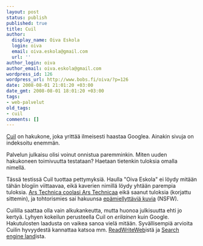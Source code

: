 ```yaml
---
layout: post
status: publish
published: true
title: Cuil
author:
  display_name: Oiva Eskola
  login: oiva
  email: oiva.eskola@gmail.com
  url: ''
author_login: oiva
author_email: oiva.eskola@gmail.com
wordpress_id: 126
wordpress_url: http://www.bobs.fi/oiva/?p=126
date: 2008-08-01 21:01:20 +03:00
date_gmt: 2008-08-01 18:01:20 +03:00
tags:
- web-palvelut
old_tags:
- cuil
comments: []
---
```

<p><a href="http://www.cuil.com/">Cuil</a> on hakukone, joka yrittää ilmeisesti haastaa Googlea. Ainakin sivuja on indeksoitu enemmän.</p>
<p>Palvelun julkaisu olisi voinut onnistua paremminkin. Miten uuden hakukoneen toimivuutta testataan? Haetaan tietenkin tuloksia omalla nimellä.</p>
<p>Tässä testissä Cuil tuottaa pettymyksiä. Haulla "Oiva Eskola" ei löydy mitään tähän blogiin viittaavaa, eikä kaverien nimillä löydy yhtään parempia tuloksia. <a href="http://arstechnica.com/news.ars/post/20080728-ex-googlers-launch-biggest-search-engine-on-the-web.html">Ars Technica coolasi Ars Technicaa</a> eikä saanut tuloksia (korjattu sittemin), ja tohtorismies sai hakuunsa <a href="http://www.theregister.co.uk/2008/07/29/cuil_launch/">epämiellyttäviä kuvia</a> (NSFW).</p>
<p>Cuililla saattaa olla vain alkukankeutta, mutta huonoa julkisuutta ehti jo kertyä. Lyhyen kokeilun perusteella Cuil on <em>erilainen</em> kuin Google. Hakutulosten laadusta on vaikea sanoa vielä mitään. Syvällisempiä arvioita Cuilin hyvyydestä kannattaa katsoa mm. <a title="Cuil: Good, But Not Great" href="http://www.readwriteweb.com/archives/cuil_good_but_not_good_enough.php">ReadWriteWeb</a>istä ja <a title="Cuil Launches -- Can This Search Start-Up Really Best Google?" href="http://searchengineland.com/080728-000100.php">Search engine land</a>ista.</p>
